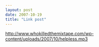 ```yaml
---
layout: post
date: 2007-10-19
title: "Link post"
---
```

<http://www.whokilledthemixtape.com/wp-content/uploads/2007/10/helpless.mp3>

